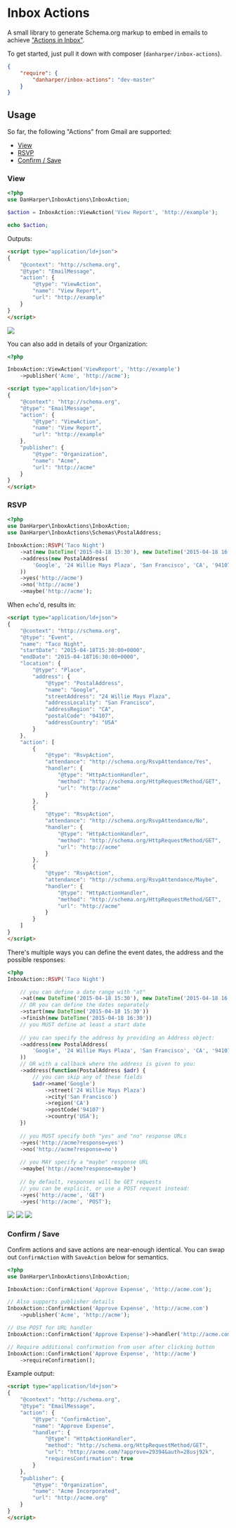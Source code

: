 # Inbox Actions

A small library to generate Schema.org markup to embed in emails to achieve ["Actions in Inbox"](https://developers.google.com/gmail/actions/).

To get started, just pull it down with composer (`danharper/inbox-actions`).

```json
{
	"require": {
		"danharper/inbox-actions": "dev-master"
	}
}
```

## Usage

So far, the following "Actions" from Gmail are supported:

* [View](#view)
* [RSVP](#rsvp)
* [Confirm / Save](#confirm--save)

### View

```php
<?php
use DanHarper\InboxActions\InboxAction;

$action = InboxAction::ViewAction('View Report', 'http://example');

echo $action;
```

Outputs:

```html
<script type="application/ld+json">
{
    "@context": "http://schema.org",
    "@type": "EmailMessage",
    "action": {
        "@type": "ViewAction",
        "name": "View Report",
        "url": "http://example"
    }
}
</script>
```

![](http://danharper.me/inbox-actions/view-action.png)

You can also add in details of your Organization:

```php
<?php

InboxAction::ViewAction('ViewReport', 'http://example')
	->publisher('Acme', 'http://acme');
```

```html
<script type="application/ld+json">
{
    "@context": "http://schema.org",
    "@type": "EmailMessage",
    "action": {
        "@type": "ViewAction",
        "name": "View Report",
        "url": "http://example"
    },
    "publisher": {
        "@type": "Organization",
        "name": "Acme",
        "url": "http://acme"
    }
}
</script>
```

### RSVP

```php
<?php
use DanHarper\InboxActions\InboxAction;
use DanHarper\InboxActions\Schemas\PostalAddress;

InboxAction::RSVP('Taco Night')
	->at(new DateTime('2015-04-18 15:30'), new DateTime('2015-04-18 16:30'))
	->address(new PostalAddress(
		'Google', '24 Willie Mays Plaza', 'San Francisco', 'CA', '94107', 'USA'
	))
	->yes('http://acme')
	->no('http://acme')
	->maybe('http://acme');
```

When `echo`'d, results in:

```html
<script type="application/ld+json">
{
    "@context": "http://schema.org",
    "@type": "Event",
    "name": "Taco Night",
    "startDate": "2015-04-18T15:30:00+0000",
    "endDate": "2015-04-18T16:30:00+0000",
    "location": {
        "@type": "Place",
        "address": {
            "@type": "PostalAddress",
            "name": "Google",
            "streetAddress": "24 Willie Mays Plaza",
            "addressLocality": "San Francisco",
            "addressRegion": "CA",
            "postalCode": "94107",
            "addressCountry": "USA"
        }
    },
    "action": [
        {
            "@type": "RsvpAction",
            "attendance": "http://schema.org/RsvpAttendance/Yes",
            "handler": {
                "@type": "HttpActionHandler",
                "method": "http://schema.org/HttpRequestMethod/GET",
                "url": "http://acme"
            }
        },
        {
            "@type": "RsvpAction",
            "attendance": "http://schema.org/RsvpAttendance/No",
            "handler": {
                "@type": "HttpActionHandler",
                "method": "http://schema.org/HttpRequestMethod/GET",
                "url": "http://acme"
            }
        },
        {
            "@type": "RsvpAction",
            "attendance": "http://schema.org/RsvpAttendance/Maybe",
            "handler": {
                "@type": "HttpActionHandler",
                "method": "http://schema.org/HttpRequestMethod/GET",
                "url": "http://acme"
            }
        }
    ]
}
</script>
```

There's multiple ways you can define the event dates, the address and the possible responses:

```php
<?php
InboxAction::RSVP('Taco Night')

	// you can define a date range with "at"
	->at(new DateTime('2015-04-18 15:30'), new DateTime('2015-04-18 16:30'))
	// OR you can define the dates separately
	->start(new DateTime('2015-04-18 15:30'))
	->finish(new DateTime('2015-04-18 16:30'))
	// you MUST define at least a start date
	
	// you can specify the address by providing an Address object:
	->address(new PostalAddress(
		'Google', '24 Willie Mays Plaza', 'San Francisco', 'CA', '94107', 'USA'
	))
	// OR with a callback where the address is given to you:
	->address(function(PostalAddress $adr) {
		// you can skip any of these fields
		$adr->name('Google')
			->street('24 Willie Mays Plaza')
			->city('San Francisco')
			->region('CA')
			->postCode('94107')
			->country('USA');
	})
	
	// you MUST specify both "yes" and "no" response URLs
	->yes('http://acme?response=yes')
	->no('http://acme?response=no')
	
	// you MAY specify a "maybe" response URL
	->maybe('http://acme?response=maybe')
	
	// by default, responses will be GET requests
	// you can be explicit, or use a POST request instead:
	->yes('http://acme', 'GET')
	->yes('http://acme', 'POST');
```

![](http://danharper.me/inbox-actions/rsvp.png)
![](http://danharper.me/inbox-actions/rsvp-inline.png)
![](http://danharper.me/inbox-actions/rsvp-inbox.png)

### Confirm / Save

Confirm actions and save actions are near-enough identical. You can swap out `ConfirmAction` with `SaveAction` below for semantics.

```php
<?php
use DanHarper\InboxActions\InboxAction;

InboxAction::ConfirmAction('Approve Expense', 'http://acme.com');

// Also supports publisher details
InboxAction::ConfirmAction('Approve Expense', 'http://acme.com')
	->publisher('Acme', 'http://acme');

// Use POST for URL handler
InboxAction::ConfirmAction('Approve Expense')->handler('http://acme.com', 'POST');

// Require additional confirmation from user after clicking button
InboxAction::ConfirmAction('Approve Expense', 'http://acme')
	->requireConfirmation();
```

Example output:

```html
<script type="application/ld+json">
{
    "@context": "http://schema.org",
    "@type": "EmailMessage",
    "action": {
        "@type": "ConfirmAction",
        "name": "Approve Expense",
        "handler": {
            "@type": "HttpActionHandler",
            "method": "http://schema.org/HttpRequestMethod/GET",
            "url": "http://acme.com/?approve=29394&auth=28usj92k",
            "requiresConfirmation": true
        }
    },
    "publisher": {
        "@type": "Organization",
        "name": "Acme Incorporated",
        "url": "http://acme.org"
    }
}
</script>
```


